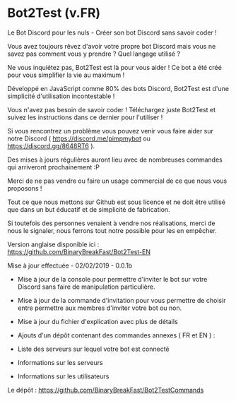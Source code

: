 # Bot2Test (v.FR)
Le Bot Discord pour les nuls - Créer son bot Discord sans savoir coder !

Vous avez toujours rêvez d'avoir votre propre bot Discord mais vous ne savez pas comment vous y prendre ? Quel langage utilisé ?  

Ne vous inquiétez pas, Bot2Test est là pour vous aider ! Ce bot a été créé pour vous simplifier la vie au maximum !

Développé en JavaScript comme 80% des bots Discord, Bot2Test est d'une simplicité d'utilisation incontestable !

Vous n'avez pas besoin de savoir coder ! Téléchargez juste Bot2Test et suivez les instructions dans ce dernier pour l'utiliser !

Si vous rencontrez un problème vous pouvez venir vous faire aider sur notre Discord ( https://discord.me/pimpmybot ou https://discord.gg/8648RT6 ).

Des mises à jours régulières auront lieu avec de nombreuses commandes qui arriveront prochainement :P


Merci de ne pas vendre ou faire un usage commercial de ce que nous vous proposons !

Tout ce que nous mettons sur Github est sous licence et ne doit être utilisé que dans un but éducatif et de simplicité de fabrication.

Si toutefois des personnes venaient à vendre nos réalisations, merci de nous le signaler, nous ferrons tout notre possible pour les en empêcher.


Version anglaise disponible ici : https://github.com/BinaryBreakFast/Bot2Test-EN


Mise à jour effectuée - 02/02/2019 - 0.0.1b

- Mise à jour de la console pour permettre d'inviter le bot sur votre Discord sans faire de manipulation particulière.
- Mise à jour de la commande d'invitation pour vous permettre de choisir entre permettre aux membres d'inviter votre bot ou non.
- Mise à jour du fichier d'explication avec plus de détails
- Ajouts d'un dépôt contenant des commandes annexes ( FR et EN ) :

- Liste des serveurs sur lequel votre bot est connecté
- Informations sur les serveurs
- Informations sur les utilisateurs

Le dépôt : https://github.com/BinaryBreakFast/Bot2TestCommands


